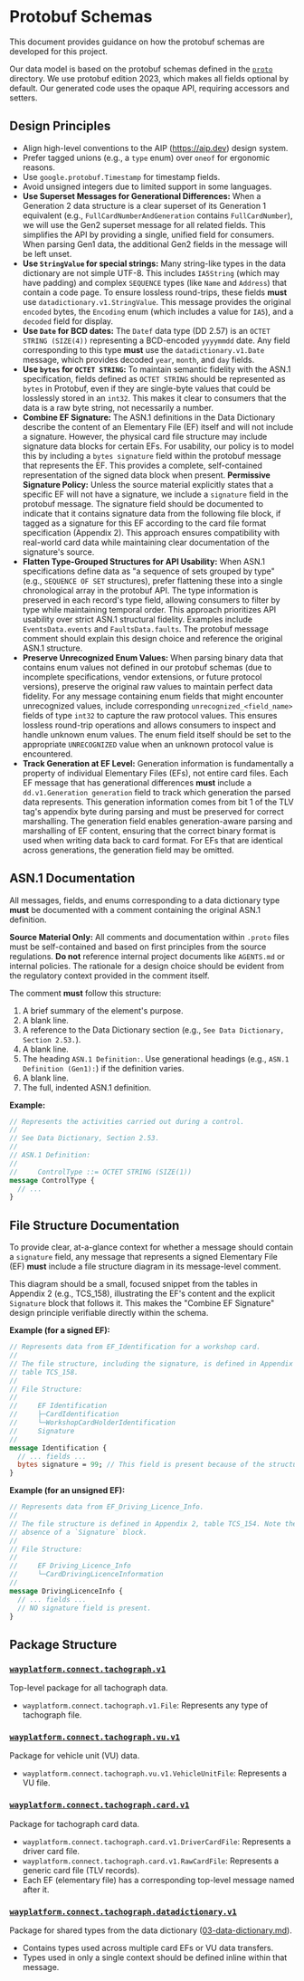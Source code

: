 # Protobuf Schemas

This document provides guidance on how the protobuf schemas are developed for this project.

Our data model is based on the protobuf schemas defined in the [`proto`](.) directory. We use protobuf edition 2023, which makes all fields optional by default. Our generated code uses the opaque API, requiring accessors and setters.

## Design Principles

- Align high-level conventions to the AIP (https://aip.dev) design system.
- Prefer tagged unions (e.g., a `type` enum) over `oneof` for ergonomic reasons.
- Use `google.protobuf.Timestamp` for timestamp fields.
- Avoid unsigned integers due to limited support in some languages.
- **Use Superset Messages for Generational Differences:** When a Generation 2 data structure is a clear superset of its Generation 1 equivalent (e.g., `FullCardNumberAndGeneration` contains `FullCardNumber`), we will use the Gen2 superset message for all related fields. This simplifies the API by providing a single, unified field for consumers. When parsing Gen1 data, the additional Gen2 fields in the message will be left unset.
- **Use `StringValue` for special strings:** Many string-like types in the data dictionary are not simple UTF-8. This includes `IA5String` (which may have padding) and complex `SEQUENCE` types (like `Name` and `Address`) that contain a code page. To ensure lossless round-trips, these fields **must** use `datadictionary.v1.StringValue`. This message provides the original `encoded` bytes, the `Encoding` enum (which includes a value for `IA5`), and a `decoded` field for display.
- **Use `Date` for BCD dates:** The `Datef` data type (DD 2.57) is an `OCTET STRING (SIZE(4))` representing a BCD-encoded `yyyymmdd` date. Any field corresponding to this type **must** use the `datadictionary.v1.Date` message, which provides decoded `year`, `month`, and `day` fields.
- **Use `bytes` for `OCTET STRING`:** To maintain semantic fidelity with the ASN.1 specification, fields defined as `OCTET STRING` should be represented as `bytes` in Protobuf, even if they are single-byte values that could be losslessly stored in an `int32`. This makes it clear to consumers that the data is a raw byte string, not necessarily a number.
- **Combine EF Signature:** The ASN.1 definitions in the Data Dictionary describe the content of an Elementary File (EF) itself and will not include a signature. However, the physical card file structure may include signature data blocks for certain EFs. For usability, our policy is to model this by including a `bytes signature` field within the protobuf message that represents the EF. This provides a complete, self-contained representation of the signed data block when present. **Permissive Signature Policy:** Unless the source material explicitly states that a specific EF will not have a signature, we include a `signature` field in the protobuf message. The signature field should be documented to indicate that it contains signature data from the following file block, if tagged as a signature for this EF according to the card file format specification (Appendix 2). This approach ensures compatibility with real-world card data while maintaining clear documentation of the signature's source.
- **Flatten Type-Grouped Structures for API Usability:** When ASN.1 specifications define data as "a sequence of sets grouped by type" (e.g., `SEQUENCE OF SET` structures), prefer flattening these into a single chronological array in the protobuf API. The type information is preserved in each record's type field, allowing consumers to filter by type while maintaining temporal order. This approach prioritizes API usability over strict ASN.1 structural fidelity. Examples include `EventsData.events` and `FaultsData.faults`. The protobuf message comment should explain this design choice and reference the original ASN.1 structure.
- **Preserve Unrecognized Enum Values:** When parsing binary data that contains enum values not defined in our protobuf schemas (due to incomplete specifications, vendor extensions, or future protocol versions), preserve the original raw values to maintain perfect data fidelity. For any message containing enum fields that might encounter unrecognized values, include corresponding `unrecognized_<field_name>` fields of type `int32` to capture the raw protocol values. This ensures lossless round-trip operations and allows consumers to inspect and handle unknown enum values. The enum field itself should be set to the appropriate `UNRECOGNIZED` value when an unknown protocol value is encountered.
- **Track Generation at EF Level:** Generation information is fundamentally a property of individual Elementary Files (EFs), not entire card files. Each EF message that has generational differences **must** include a `dd.v1.Generation generation` field to track which generation the parsed data represents. This generation information comes from bit 1 of the TLV tag's appendix byte during parsing and must be preserved for correct marshalling. The generation field enables generation-aware parsing and marshalling of EF content, ensuring that the correct binary format is used when writing data back to card format. For EFs that are identical across generations, the generation field may be omitted.

## ASN.1 Documentation

All messages, fields, and enums corresponding to a data dictionary type **must** be documented with a comment containing the original ASN.1 definition.

**Source Material Only:** All comments and documentation within `.proto` files must be self-contained and based on first principles from the source regulations. **Do not** reference internal project documents like `AGENTS.md` or internal policies. The rationale for a design choice should be evident from the regulatory context provided in the comment itself.

The comment **must** follow this structure:

1.  A brief summary of the element's purpose.
2.  A blank line.
3.  A reference to the Data Dictionary section (e.g., `See Data Dictionary, Section 2.53.`).
4.  A blank line.
5.  The heading `ASN.1 Definition:`. Use generational headings (e.g., `ASN.1 Definition (Gen1):`) if the definition varies.
6.  A blank line.
7.  The full, indented ASN.1 definition.

**Example:**

```protobuf
// Represents the activities carried out during a control.
//
// See Data Dictionary, Section 2.53.
//
// ASN.1 Definition:
//
//     ControlType ::= OCTET STRING (SIZE(1))
message ControlType {
  // ...
}
```

## File Structure Documentation

To provide clear, at-a-glance context for whether a message should contain a `signature` field, any message that represents a signed Elementary File (EF) **must** include a file structure diagram in its message-level comment.

This diagram should be a small, focused snippet from the tables in Appendix 2 (e.g., TCS_158), illustrating the EF's content and the explicit `Signature` block that follows it. This makes the "Combine EF Signature" design principle verifiable directly within the schema.

**Example (for a signed EF):**

```protobuf
// Represents data from EF_Identification for a workshop card.
//
// The file structure, including the signature, is defined in Appendix 2,
// table TCS_158.
//
// File Structure:
//
//     EF Identification
//     ├─CardIdentification
//     └─WorkshopCardHolderIdentification
//     Signature
//
message Identification {
  // ... fields ...
  bytes signature = 99; // This field is present because of the structure above.
}
```

**Example (for an unsigned EF):**

```protobuf
// Represents data from EF_Driving_Licence_Info.
//
// The file structure is defined in Appendix 2, table TCS_154. Note the
// absence of a `Signature` block.
//
// File Structure:
//
//     EF Driving_Licence_Info
//     └─CardDrivingLicenceInformation
//
message DrivingLicenceInfo {
  // ... fields ...
  // NO signature field is present.
}
```

## Package Structure

### [`wayplatform.connect.tachograph.v1`](./wayplatform/connect/tachograph/v1)

Top-level package for all tachograph data.

- `wayplatform.connect.tachograph.v1.File`: Represents any type of tachograph file.

### [`wayplatform.connect.tachograph.vu.v1`](./wayplatform/connect/tachograph/vu/v1)

Package for vehicle unit (VU) data.

- `wayplatform.connect.tachograph.vu.v1.VehicleUnitFile`: Represents a VU file.

### [`wayplatform.connect.tachograph.card.v1`](./wayplatform/connect/tachograph/card/v1)

Package for tachograph card data.

- `wayplatform.connect.tachograph.card.v1.DriverCardFile`: Represents a driver card file.
- `wayplatform.connect.tachograph.card.v1.RawCardFile`: Represents a generic card file (TLV records).
- Each EF (elementary file) has a corresponding top-level message named after it.

### [`wayplatform.connect.tachograph.datadictionary.v1`](./wayplatform/connect/tachograph/datadictionary/v1)

Package for shared types from the data dictionary ([03-data-dictionary.md](../../docs/regulation/chapters/03-data-dictionary.md)).

- Contains types used across multiple card EFs or VU data transfers.
- Types used in only a single context should be defined inline within that message.
